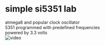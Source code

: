 #  simple si5351 lab

atmega8 and popular clock oscillator<br>
5351 programmed with predefined frequencies<br>
powered by 3.3 volts<br>
![video](video.gif)
